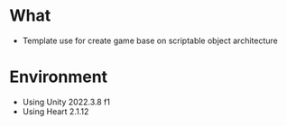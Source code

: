 # What
- Template use for create game base on scriptable object architecture

# Environment

- Using Unity 2022.3.8 f1
- Using Heart 2.1.12

